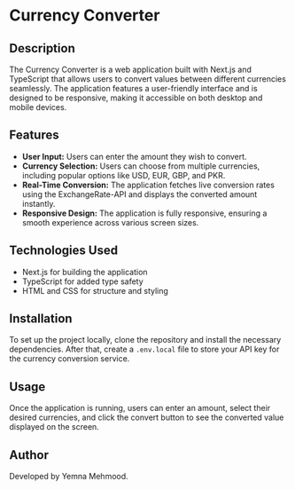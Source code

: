 

# Currency Converter

## Description

The Currency Converter is a web application built with Next.js and TypeScript that allows users to convert values between different currencies seamlessly. The application features a user-friendly interface and is designed to be responsive, making it accessible on both desktop and mobile devices.

## Features

- **User Input:** Users can enter the amount they wish to convert.
- **Currency Selection:** Users can choose from multiple currencies, including popular options like USD, EUR, GBP, and PKR.
- **Real-Time Conversion:** The application fetches live conversion rates using the ExchangeRate-API and displays the converted amount instantly.
- **Responsive Design:** The application is fully responsive, ensuring a smooth experience across various screen sizes.

## Technologies Used

- Next.js for building the application
- TypeScript for added type safety
- HTML and CSS for structure and styling

## Installation

To set up the project locally, clone the repository and install the necessary dependencies. After that, create a `.env.local` file to store your API key for the currency conversion service.

## Usage

Once the application is running, users can enter an amount, select their desired currencies, and click the convert button to see the converted value displayed on the screen.

## Author

Developed by Yemna Mehmood.

